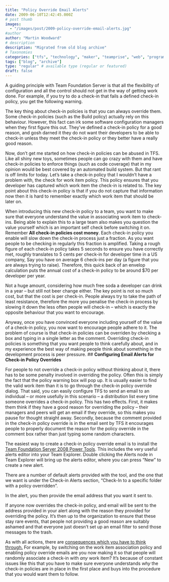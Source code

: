 ```yaml
---
title: "Policy Override Email Alerts"
date: 2009-06-10T12:42:45.000Z
# post thumb
images:
  - "/images/post/2009-policy-override-email-alerts.jpg"
#author
author: "Martin Woodward"
# description
description: "Migrated from old blog archive"
# Taxonomies
categories: ["tfs", "technology", "maker", "teamprise", "web", "programming", "personal"]
tags: ["blog", "archive"]
type: "regular" # available type (regular or featured)
draft: false
---
```

A guiding principle with Team Foundation Server is that all the flexibility of configuration and all the control should not get in the way of getting work done.  For example, if you try to do a check-in that fails a defined check-in policy, you get the following warning.  

The key thing about check-in policies is that you can always override them.  Some check-in policies (such as the Build policy) actually rely on this behaviour.  However, this fact can irk some software configuration managers when they first figure this out.  They’ve defined a check-in policy for a good reason, and gosh darned it they do not want their developers to be able to check-in unless they meet the check-in policy or they better have a really good reason.  

Now, don’t get me started on how check-in policies can be abused in TFS.  Like all shiny new toys, sometimes people can go crazy with them and have check-in policies to enforce things (such as code coverage) that in my opinion would be best covered by an automated build system.  But that rant is off limits for today.  Let’s take a check-in policy that I wouldn’t have a problem with, the check for work item policy.  This policy ensures that you developer has captured which work item the check-in is related to.  The key point about this check-in policy is that if you do not capture that information now then it is hard to remember exactly which work item that should be later on.    

When introducing this new check-in policy to a team, you want to make sure that everyone understand the value in associating work item to check-ins.  Being able to explain this to a large team also makes you question the value yourself which is an important self check before switching it on.  Remember **All check-in policies cost money**.  Each check-in policy you enable will slow down the check-in process just a fraction.  As you want people to be checking in regularly this fraction is amplified.  Taking a rough figure of each check-in policy takes 5 seconds to ensure you have correctly met, roughly translates to 5 cents per check-in for developer time in a US company,  Say you have on average 6 check-ins per day (a figure that you are always trying to raise).  Therefore, this quick back of an envelop calculation puts the annual cost of a check-in policy to be around $70 per developer per year.   

Not a huge amount, considering how much free soda a developer can drink in a year – but still not beer change either.  The key point is not so much cost, but that the cost is per check-in.  People always try to take the path of least resistance, therefore the more you penalise the check-in process by slowing it down the less often people will check-in – which is exactly the opposite behaviour that you want to encourage.  

Anyway, once you have convinced everyone including yourself of the value of a check-in policy, you now want to encourage people adhere to it.  The problem of course is that check-in policies can be overriden by checking a box and typing in a single letter as the comment.  Overriding check-in policies is something that you want people to think carefully about, and in my experience the best way of making people think about something in the development process is peer pressure.  ## **Configuring Email Alerts for Check-in Policy Overrides**  

For people to not override a check-in policy without thinking about it, there has to be some penalty involved in overriding the policy.  Often this is simply the fact that the policy warning box will pop up.  It is usually easier to find the valid work item than it is to go through the check-in policy override dialog.  That said, you can easily configure TFS to send an email to an individual – or more usefully in this scenario – a distribution list every time someone overrides a check-in policy.  This has two effects.  First, it makes them think if they have a good reason for overriding the policy – their managers and peers will get an email if they override, so this makes you pause for thought straight away.  Secondly, because the comment provided in the check-in policy override is in the email sent by TFS it encourages people to properly document the reason for the policy override in the comment box rather than just typing some random characters.  

The easiest way to create a check-in policy override email is to install the [Team Foundation Server 2008 Power Tools](http://msdn.microsoft.com/en-us/teamsystem/bb980963.aspx).  This includes the very useful alerts editor into your Team Explorer.  Double clicking the Alerts node in Team Explorer will bring up the alerts editor, where you can press “New” to create a new alert.  

There are a number of default alerts provided with the tool, and the one that we want is under the Check-in Alerts section, “Check-In to a specific folder with a policy overridden”.  

 In the alert, you then provide the email address that you want it sent to.  

If anyone now overrides the check-in policy, and email will be sent to the address provided in your alert along with the reason they provided for overriding the policy.  It’s then up to the organization to ensure that these stay rare events, that people not providing a good reason are suitably ashamed and that everyone just doesn’t set up an email filter to send those messages to the trash.  

As with all actions, there are [consequences which you have to think through.](http://www.woodwardweb.com/vsts/the_measurement.html)  For example, by switching on the work item association policy and enabling policy override emails are you now making it so that people will randomly associate a check-in with *any* work item?  It’s because of constant issues like this that you have to make sure everyone understands *why* the check-in policies are in place in the first place and buys into the procedure that you would want them to follow.
